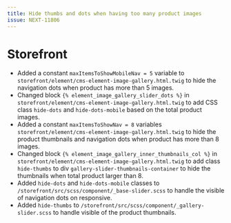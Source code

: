 ```yaml
---
title: Hide thumbs and dots when having too many product images
issue: NEXT-11806
---
```

# Storefront
*  Added a constant `maxItemsToShowMobileNav = 5` variable to `storefront/element/cms-element-image-gallery.html.twig` to hide the navigation dots when product has more than 5 images.
*  Changed block `{% element_image_gallery_slider_dots %}` in `storefront/element/cms-element-image-gallery.html.twig` to add CSS class `hide-dots` and `hide-dots-mobile` based on the total product images.
*  Added a constant `maxItemsToShowNav = 8` variables `storefront/element/cms-element-image-gallery.html.twig` to hide the product thumbnails and navigation dots when product has more than 8 images.
* Changed block `{% element_image_gallery_inner_thumbnails_col %}` in `storefront/element/cms-element-image-gallery.html.twig` to add class `hide-thumbs` to div `gallery-slider-thumbnails-container` to hide the thumbnails when total product larger than 8.
* Added `hide-dots` and `hide-dots-mobile` classes to  `/storefront/src/scss/component/_base-slider.scss` to handle the visible of navigation dots on responsive.
* Added `hide-thumbs` to `/storefront/src/scss/component/_gallery-slider.scss` to handle visible of the product thumbnails.
